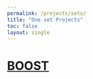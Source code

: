 ```yaml
---
permalink: /projects/sets/
title: "One set Projects"
toc: false
layout: single
---
```


<h1><a href="/projects/sets/boost">BOOST</a></h1>
